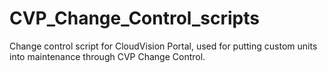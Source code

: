 # CVP_Change_Control_scripts

Change control script for CloudVision Portal, used for putting custom units into maintenance through CVP Change Control.
